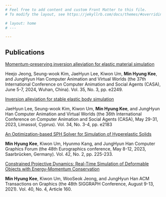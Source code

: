 ```yaml
---
# Feel free to add content and custom Front Matter to this file.
# To modify the layout, see https://jekyllrb.com/docs/themes/#overriding-theme-defaults

# layout: home
# ---

---
```

## Publications


<a href="/file/an-optimization-based-SPH-solid-solver.pdf" download="/momentum-preserving-inversion-allevation.pdf" class="my-button-style">Momentum-preserving inversion alleviation for elastic material simulation
</a>

Heejo Jeong, Seung-wook Kim, JaeHyun Lee, Kiwon Um, **Min Hyung Kee**, and JungHyun Han
Computer Animation and Virtual Worlds (the 37th International Conference on Computer Animation and Social Agents (CASA), June 5-7, 2024, Wuhan, China). Vol. 35, No. 3, pp. e2249.

<a href="/file/an-optimization-based-SPH-solid-solver.pdf" download="/inversion-allevation.pdf" class="my-button-style">Inversion alleviation for stable elastic body simulation 
</a>

JaeHyun Lee, Seung-wook Kim, Kiwon Um, **Min Hyung Kee**, and JungHyun Han
Computer Animation and Virtual Worlds (the 36th International Conference on Computer Animation and Social Agents (CASA), May 29-31, 2023, Limassol, Cyprus). Vol. 34, No. 3-4, pp. e2183

<a href="/file/an-optimization-based-SPH-solid-solver.pdf" download="/an-optimization-based-SPH-solid-solver.pdf" class="my-button-style">An Optimization-based SPH Solver for Simulation of Hyperelastic Solids 
</a>

**Min Hyung Kee**, Kiwon Um, Hyunmo Kang, and JungHyun Han
Computer Graphics Forum (the 48th Eurographics conference, May 8-12, 2023, Saarbrücken, Germany). Vol. 42, No. 2, pp. 225-233.

<a href="/file/constrained_projective_dynamics.pdf" download="/constrained_projective_dynamics.pdf" class="my-button-style">Constrained Projective Dynamics: Real-Time Simulation of Deformable Objects with Energy-Momentum Conservation
</a>

**Min Hyung Kee**, Kiwon Um, WooSeok Jeong, and JungHyun Han
ACM Transactions on Graphics (the 48th SIGGRAPH Conference, August 9-13, 2021). Vol. 40, No. 4, Article 160.